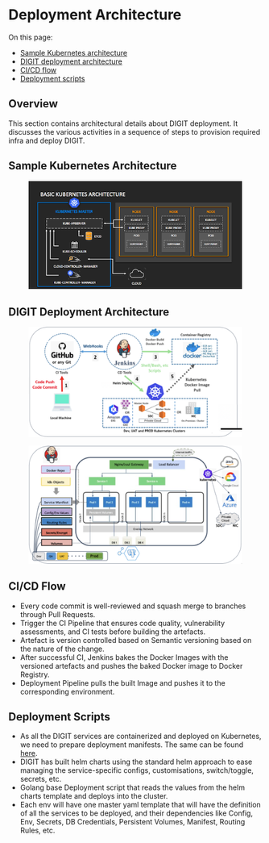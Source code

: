 # Deployment Architecture

On this page:

* [Sample Kubernetes architecture](deployment-architecture.md#sample-kubernetes-architecture)
* [DIGIT deployment architecture](deployment-architecture.md#digit-deployment-architecture)
* [CI/CD flow](deployment-architecture.md#ci-cd-flow)
* [Deployment scripts](deployment-architecture.md#deployment-scripts)

## Overview

This section contains architectural details about DIGIT deployment. It discusses the various activities in a sequence of steps to provision required infra and deploy DIGIT.

## Sample Kubernetes Architecture

<div align="left">

<figure><img src="../../../../.gitbook/assets/image (169).png" alt=""><figcaption></figcaption></figure>

</div>

## DIGIT Deployment Architecture

<figure><img src="../../../../.gitbook/assets/image (45).png" alt=""><figcaption></figcaption></figure>

<figure><img src="../../../../.gitbook/assets/image (8).png" alt=""><figcaption></figcaption></figure>

## CI/CD Flow

* Every code commit is well-reviewed and squash merge to branches through Pull Requests.
* Trigger the CI Pipeline that ensures code quality, vulnerability assessments, and CI tests before building the artefacts.
* Artefact is version controlled based on Semantic versioning based on the nature of the change.
* After successful CI, Jenkins bakes the Docker Images with the versioned artefacts and pushes the baked Docker image to Docker Registry.
* Deployment Pipeline pulls the built Image and pushes it to the corresponding environment.

## Deployment Scripts

* As all the DIGIT services are containerized and deployed on Kubernetes, we need to prepare deployment manifests. The same can be found [here](https://github.com/egovernments/Train-InfraOps).
* DIGIT has built helm charts using the standard helm approach to ease managing the service-specific configs, customisations, switch/toggle, secrets, etc.
* Golang base Deployment script that reads the values from the helm charts template and deploys into the cluster.
* Each env will have one master yaml template that will have the definition of all the services to be deployed, and their dependencies like Config, Env, Secrets, DB Credentials, Persistent Volumes, Manifest, Routing Rules, etc.

